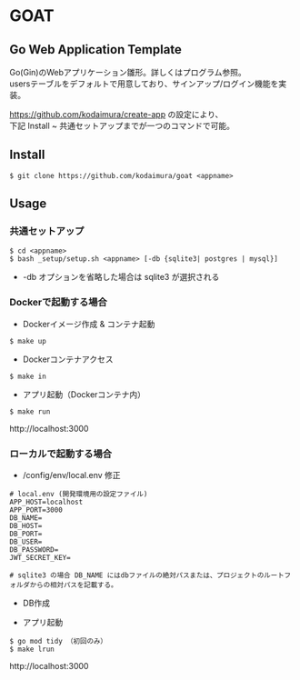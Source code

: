# GOAT
## Go Web Application Template
Go(Gin)のWebアプリケーション雛形。詳しくはプログラム参照。  
usersテーブルをデフォルトで用意しており、サインアップ/ログイン機能を実装。

https://github.com/kodaimura/create-app の設定により、  
下記 Install ~ 共通セットアップまでが一つのコマンドで可能。

## Install
```
$ git clone https://github.com/kodaimura/goat <appname>
```

## Usage
### 共通セットアップ
```
$ cd <appname>
$ bash _setup/setup.sh <appname> [-db {sqlite3| postgres | mysql}]
```
* -db オプションを省略した場合は sqlite3 が選択される

### Dockerで起動する場合
* Dockerイメージ作成 & コンテナ起動
```
$ make up
```
* Dockerコンテナアクセス
```
$ make in
```
* アプリ起動（Dockerコンテナ内）
```
$ make run
```
http://localhost:3000

### ローカルで起動する場合
* <appname>/config/env/local.env 修正
```
# local.env (開発環境用の設定ファイル)
APP_HOST=localhost
APP_PORT=3000
DB_NAME=
DB_HOST=
DB_PORT=
DB_USER=
DB_PASSWORD=
JWT_SECRET_KEY=

# sqlite3 の場合 DB_NAME にはdbファイルの絶対パスまたは、プロジェクトのルートフォルダからの相対パスを記載する。
```
* DB作成

* アプリ起動
```
$ go mod tidy （初回のみ）
$ make lrun
```
http://localhost:3000
